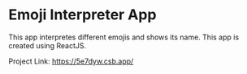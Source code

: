 # Emoji Interpreter App
This app interpretes different emojis and shows its name. This app is created using ReactJS.

Project Link: https://5e7dyw.csb.app/
